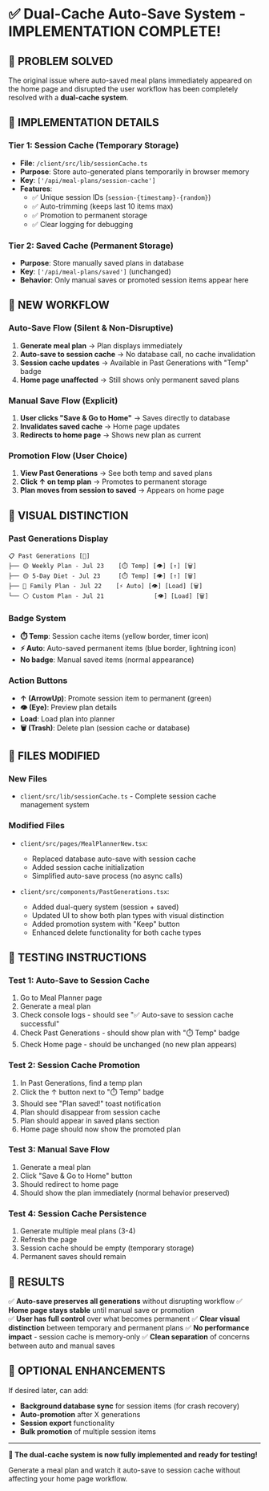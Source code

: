 # ✅ Dual-Cache Auto-Save System - IMPLEMENTATION COMPLETE!

## 🎯 **PROBLEM SOLVED**

The original issue where auto-saved meal plans immediately appeared on the home page and disrupted the user workflow has been completely resolved with a **dual-cache system**.

## 🔧 **IMPLEMENTATION DETAILS**

### **Tier 1: Session Cache (Temporary Storage)**
- **File**: `/client/src/lib/sessionCache.ts`
- **Purpose**: Store auto-generated plans temporarily in browser memory
- **Key**: `['/api/meal-plans/session-cache']`
- **Features**:
  - ✅ Unique session IDs (`session-{timestamp}-{random}`)
  - ✅ Auto-trimming (keeps last 10 items max)
  - ✅ Promotion to permanent storage
  - ✅ Clear logging for debugging

### **Tier 2: Saved Cache (Permanent Storage)**
- **Purpose**: Store manually saved plans in database
- **Key**: `['/api/meal-plans/saved']` (unchanged)
- **Behavior**: Only manual saves or promoted session items appear here

## 🔄 **NEW WORKFLOW**

### **Auto-Save Flow (Silent & Non-Disruptive)**
1. **Generate meal plan** → Plan displays immediately
2. **Auto-save to session cache** → No database call, no cache invalidation
3. **Session cache updates** → Available in Past Generations with "Temp" badge
4. **Home page unaffected** → Still shows only permanent saved plans

### **Manual Save Flow (Explicit)**
1. **User clicks "Save & Go to Home"** → Saves directly to database
2. **Invalidates saved cache** → Home page updates
3. **Redirects to home page** → Shows new plan as current

### **Promotion Flow (User Choice)**
1. **View Past Generations** → See both temp and saved plans
2. **Click ↑ on temp plan** → Promotes to permanent storage
3. **Plan moves from session to saved** → Appears on home page

## 🎨 **VISUAL DISTINCTION**

### **Past Generations Display**
```
📋 Past Generations [🔄]
├── 🟡 Weekly Plan - Jul 23    [⏱️ Temp] [👁️] [↑] [🗑️]  
├── 🟡 5-Day Diet - Jul 23     [⏱️ Temp] [👁️] [↑] [🗑️]
├── 🔵 Family Plan - Jul 22    [⚡ Auto] [👁️] [Load] [🗑️] 
└── ⚪ Custom Plan - Jul 21              [👁️] [Load] [🗑️]
```

### **Badge System**
- **⏱️ Temp**: Session cache items (yellow border, timer icon)
- **⚡ Auto**: Auto-saved permanent items (blue border, lightning icon)  
- **No badge**: Manual saved items (normal appearance)

### **Action Buttons**
- **↑ (ArrowUp)**: Promote session item to permanent (green)
- **👁️ (Eye)**: Preview plan details
- **Load**: Load plan into planner
- **🗑️ (Trash)**: Delete plan (session cache or database)

## 📁 **FILES MODIFIED**

### **New Files**
- `client/src/lib/sessionCache.ts` - Complete session cache management system

### **Modified Files**
- `client/src/pages/MealPlannerNew.tsx`:
  - Replaced database auto-save with session cache
  - Added session cache initialization
  - Simplified auto-save process (no async calls)

- `client/src/components/PastGenerations.tsx`:
  - Added dual-query system (session + saved)
  - Updated UI to show both plan types with visual distinction
  - Added promotion system with "Keep" button
  - Enhanced delete functionality for both cache types

## 🧪 **TESTING INSTRUCTIONS**

### **Test 1: Auto-Save to Session Cache**
1. Go to Meal Planner page
2. Generate a meal plan
3. Check console logs - should see "✅ Auto-save to session cache successful"
4. Check Past Generations - should show plan with "⏱️ Temp" badge
5. Check Home page - should be unchanged (no new plan appears)

### **Test 2: Session Cache Promotion**
1. In Past Generations, find a temp plan
2. Click the ↑ button next to "⏱️ Temp" badge
3. Should see "Plan saved!" toast notification
4. Plan should disappear from session cache
5. Plan should appear in saved plans section
6. Home page should now show the promoted plan

### **Test 3: Manual Save Flow**
1. Generate a meal plan
2. Click "Save & Go to Home" button
3. Should redirect to home page
4. Should show the plan immediately (normal behavior preserved)

### **Test 4: Session Cache Persistence**
1. Generate multiple meal plans (3-4)
2. Refresh the page
3. Session cache should be empty (temporary storage)
4. Permanent saves should remain

## 🎯 **RESULTS**

✅ **Auto-save preserves all generations** without disrupting workflow
✅ **Home page stays stable** until manual save or promotion  
✅ **User has full control** over what becomes permanent
✅ **Clear visual distinction** between temporary and permanent plans
✅ **No performance impact** - session cache is memory-only
✅ **Clean separation** of concerns between auto and manual saves

## 🔮 **OPTIONAL ENHANCEMENTS**

If desired later, can add:
- **Background database sync** for session items (for crash recovery)
- **Auto-promotion** after X generations  
- **Session export** functionality
- **Bulk promotion** of multiple session items

---

**🎉 The dual-cache system is now fully implemented and ready for testing!**

Generate a meal plan and watch it auto-save to session cache without affecting your home page workflow.